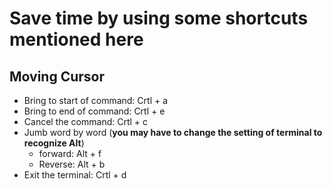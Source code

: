# Save time by using some shortcuts mentioned here

## Moving Cursor
* Bring to start of command: Crtl + a 
* Bring to end of command: Crtl + e
* Cancel the command: Crtl + c 
* Jumb word by word (**you may have to change the setting of terminal to recognize Alt**)
	+ forward: Alt + f
	+ Reverse: Alt + b 
* Exit the terminal: Crtl + d
